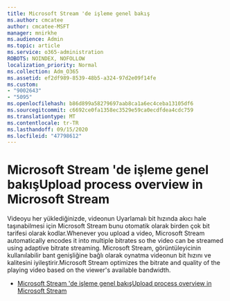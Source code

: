 ```yaml
---
title: Microsoft Stream 'de işleme genel bakış
ms.author: cmcatee
author: cmcatee-MSFT
manager: mnirkhe
ms.audience: Admin
ms.topic: article
ms.service: o365-administration
ROBOTS: NOINDEX, NOFOLLOW
localization_priority: Normal
ms.collection: Adm_O365
ms.assetid: ef2df989-8539-48b5-a324-97d2e09f14fe
ms.custom:
- "9002643"
- "5095"
ms.openlocfilehash: b86d899a58279697aab8ca1a6ec4ceba13105df6
ms.sourcegitcommit: c6692ce0fa1358ec3529e59ca0ecdfdea4cdc759
ms.translationtype: MT
ms.contentlocale: tr-TR
ms.lasthandoff: 09/15/2020
ms.locfileid: "47798612"
---
```

# <a name="upload-process-overview-in-microsoft-stream"></a><span data-ttu-id="76507-102">Microsoft Stream 'de işleme genel bakış</span><span class="sxs-lookup"><span data-stu-id="76507-102">Upload process overview in Microsoft Stream</span></span>

<span data-ttu-id="76507-103">Videoyu her yüklediğinizde, videonun Uyarlamalı bit hızında akıcı hale taşınabilmesi için Microsoft Stream bunu otomatik olarak birden çok bit tarifesi olarak kodlar.</span><span class="sxs-lookup"><span data-stu-id="76507-103">Whenever you upload a video, Microsoft Stream automatically encodes it into multiple bitrates so the video can be streamed using adaptive bitrate streaming.</span></span> <span data-ttu-id="76507-104">Microsoft Stream, görüntüleyicinin kullanılabilir bant genişliğine bağlı olarak oynatma videonun bit hızını ve kalitesini iyileştirir.</span><span class="sxs-lookup"><span data-stu-id="76507-104">Microsoft Stream optimizes the bitrate and quality of the playing video based on the viewer's available bandwidth.</span></span>

- [<span data-ttu-id="76507-105">Microsoft Stream 'de işleme genel bakış</span><span class="sxs-lookup"><span data-stu-id="76507-105">Upload process overview in Microsoft Stream</span></span>](https://docs.microsoft.com/stream/upload-process-overview)

